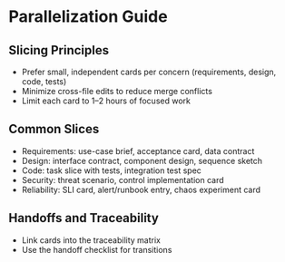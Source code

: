# Parallelization Guide

## Slicing Principles
- Prefer small, independent cards per concern (requirements, design, code, tests)
- Minimize cross-file edits to reduce merge conflicts
- Limit each card to 1–2 hours of focused work

## Common Slices
- Requirements: use-case brief, acceptance card, data contract
- Design: interface contract, component design, sequence sketch
- Code: task slice with tests, integration test spec
- Security: threat scenario, control implementation card
- Reliability: SLI card, alert/runbook entry, chaos experiment card

## Handoffs and Traceability
- Link cards into the traceability matrix
- Use the handoff checklist for transitions

